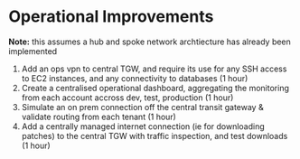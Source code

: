 # Operational Improvements
**Note:** this assumes a hub and spoke network archtiecture has already been implemented

1. Add an ops vpn to central TGW, and require its use for any SSH access to EC2 instances, and any connectivity to databases (1 hour)
2. Create a centralised operational dashboard, aggregating the monitoring from each account accross dev, test, production (1 hour)
3. Simulate an on prem connection off the central transit gateway & validate routing from each tenant (1 hour)
4. Add a centrally managed internet connection (ie for downloading patches) to the central TGW with traffic inspection, and test downloads (1 hour)
